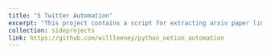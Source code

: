 ```yaml
---
title: "5 Twitter Automation"
excerpt: "This project contains a script for extracting arxiv paper links in twitter likes and extracting them into a reading list notion table. "
collection: sideprojects
link: https://github.com/willleeney/python_notion_automation
---
```


